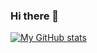 ### Hi there 👋
[![My GitHub stats](https://github-readme-stats.vercel.app/api?username=Yanshaoshuai&show_icons=true&count_private=false&theme=cobalt)](https://github.com/Yanshaoshuai/github-readme-stats)
<!--
**Yanshaoshuai/Yanshaoshuai** is a ✨ _special_ ✨ repository because its `README.md` (this file) appears on your GitHub profile.

Here are some ideas to get you started:

- 🔭 I’m currently working on ...
- 🌱 I’m currently learning ...
- 👯 I’m looking to collaborate on ...
- 🤔 I’m looking for help with ...
- 💬 Ask me about ...
- 📫 How to reach me: ...
- 😄 Pronouns: ...
- ⚡ Fun fact: ...
-->
